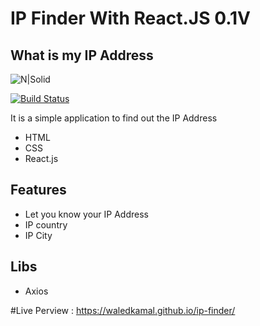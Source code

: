# IP Finder With React.JS 0.1V
## What is my IP Address

![N|Solid](https://waledkamal.github.io/ip-finder/logo.png)

[![Build Status](https://travis-ci.org/joemccann/dillinger.svg?branch=master)](https://travis-ci.org/joemccann/dillinger)

It is a simple application to find out the IP Address

- HTML
- CSS
- React.js 

## Features

- Let you know your IP Address 
- IP country
- IP City 

## Libs
- Axios

#Live Perview : https://waledkamal.github.io/ip-finder/


